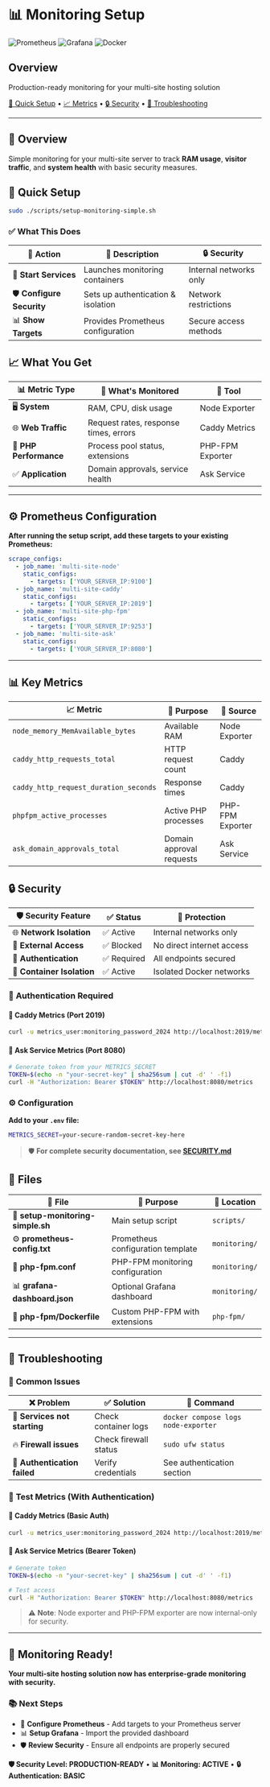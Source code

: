 # 📊 Monitoring Setup

![Prometheus](https://img.shields.io/badge/Prometheus-E6522C?style=for-the-badge&logo=Prometheus&logoColor=white)
![Grafana](https://img.shields.io/badge/Grafana-F2F4F8?style=for-the-badge&logo=grafana&logoColor=orange)
![Docker](https://img.shields.io/badge/Docker-2496ED?style=for-the-badge&logo=docker&logoColor=white)

## Overview

Production-ready monitoring for your multi-site hosting solution

[🚀 Quick Setup](#-quick-setup) • [📈 Metrics](#-key-metrics) • [🔒 Security](#-security) • [🔧 Troubleshooting](#-troubleshooting)

---

## 🎯 Overview

Simple monitoring for your multi-site server to track **RAM usage**, **visitor traffic**, and **system health** with basic security measures.

## 🚀 Quick Setup

```bash
sudo ./scripts/setup-monitoring-simple.sh
```

### ✅ **What This Does**

| 🎯 **Action** | 📝 **Description** | 🔒 **Security** |
|---------------|-------------------|-----------------|
| 🚀 **Start Services** | Launches monitoring containers | Internal networks only |
| 🛡️ **Configure Security** | Sets up authentication & isolation | Network restrictions |
| 📊 **Show Targets** | Provides Prometheus configuration | Secure access methods |

## 📈 What You Get

| 📊 **Metric Type** | 🎯 **What's Monitored** | 🔧 **Tool** |
|-------------------|-------------------------|-------------|
| 🖥️ **System** | RAM, CPU, disk usage | Node Exporter |
| 🌐 **Web Traffic** | Request rates, response times, errors | Caddy Metrics |
| 🐘 **PHP Performance** | Process pool status, extensions | PHP-FPM Exporter |
| ✅ **Application** | Domain approvals, service health | Ask Service |

---

## ⚙️ Prometheus Configuration

**After running the setup script, add these targets to your existing Prometheus:**

```yaml
scrape_configs:
  - job_name: 'multi-site-node'
    static_configs:
      - targets: ['YOUR_SERVER_IP:9100']
  - job_name: 'multi-site-caddy'
    static_configs:
      - targets: ['YOUR_SERVER_IP:2019']
  - job_name: 'multi-site-php-fpm'
    static_configs:
      - targets: ['YOUR_SERVER_IP:9253']
  - job_name: 'multi-site-ask'
    static_configs:
      - targets: ['YOUR_SERVER_IP:8080']

```

---

## 📊 Key Metrics

| 📈 **Metric** | 🎯 **Purpose** | 📍 **Source** |
|---------------|----------------|---------------|
| `node_memory_MemAvailable_bytes` | Available RAM | Node Exporter |
| `caddy_http_requests_total` | HTTP request count | Caddy |
| `caddy_http_request_duration_seconds` | Response times | Caddy |
| `phpfpm_active_processes` | Active PHP processes | PHP-FPM Exporter |
| `ask_domain_approvals_total` | Domain approval requests | Ask Service |

## 🔒 Security

| 🛡️ **Security Feature** | ✅ **Status** | 🎯 **Protection** |
|-------------------------|---------------|------------------|
| 🌐 **Network Isolation** | ✅ Active | Internal networks only |
| 🚫 **External Access** | ✅ Blocked | No direct internet access |
| 🔐 **Authentication** | ✅ Required | All endpoints secured |
| 🐳 **Container Isolation** | ✅ Active | Isolated Docker networks |

### 🔐 **Authentication Required**

#### 🎯 **Caddy Metrics** (Port 2019)

```bash
curl -u metrics_user:monitoring_password_2024 http://localhost:2019/metrics

```

#### 🎯 **Ask Service Metrics** (Port 8080)

```bash
# Generate token from your METRICS_SECRET
TOKEN=$(echo -n "your-secret-key" | sha256sum | cut -d' ' -f1)
curl -H "Authorization: Bearer $TOKEN" http://localhost:8080/metrics

```

### ⚙️ **Configuration**

**Add to your `.env` file:**

```bash
METRICS_SECRET=your-secure-random-secret-key-here
```

> 🛡️ **For complete security documentation, see [SECURITY.md](../SECURITY.md)**

## 📁 Files

| 📄 **File** | 🎯 **Purpose** | 📍 **Location** |
|-------------|----------------|-----------------|
| 🚀 **setup-monitoring-simple.sh** | Main setup script | `scripts/` |
| ⚙️ **prometheus-config.txt** | Prometheus configuration template | `monitoring/` |
| 🐘 **php-fpm.conf** | PHP-FPM monitoring configuration | `monitoring/` |
| 📊 **grafana-dashboard.json** | Optional Grafana dashboard | `monitoring/` |
| 🐳 **php-fpm/Dockerfile** | Custom PHP-FPM with extensions | `php-fpm/` |

---

## 🔧 Troubleshooting

### 🚨 **Common Issues**

| ❌ **Problem** | ✅ **Solution** | 🔧 **Command** |
|----------------|-----------------|----------------|
| 🐳 **Services not starting** | Check container logs | `docker compose logs node-exporter` |
| 🔥 **Firewall issues** | Check firewall status | `sudo ufw status` |
| 🔐 **Authentication failed** | Verify credentials | See authentication section |

### 🧪 **Test Metrics (With Authentication)**

#### 🎯 **Caddy Metrics** (Basic Auth)

```bash
curl -u metrics_user:monitoring_password_2024 http://localhost:2019/metrics

```

#### 🎯 **Ask Service Metrics** (Bearer Token)

```bash
# Generate token
TOKEN=$(echo -n "your-secret-key" | sha256sum | cut -d' ' -f1)

# Test access
curl -H "Authorization: Bearer $TOKEN" http://localhost:8080/metrics
```

> ⚠️ **Note**: Node exporter and PHP-FPM exporter are now internal-only for security.
---

## 🎉 **Monitoring Ready!**

**Your multi-site hosting solution now has enterprise-grade monitoring with security.**

### 📚 **Next Steps**

- 🔧 **Configure Prometheus** - Add targets to your Prometheus server
- 📊 **Setup Grafana** - Import the provided dashboard
- 🛡️ **Review Security** - Ensure all endpoints are properly secured

**🛡️ Security Level: PRODUCTION-READY** • **📊 Monitoring: ACTIVE** • **🔒 Authentication: BASIC**
